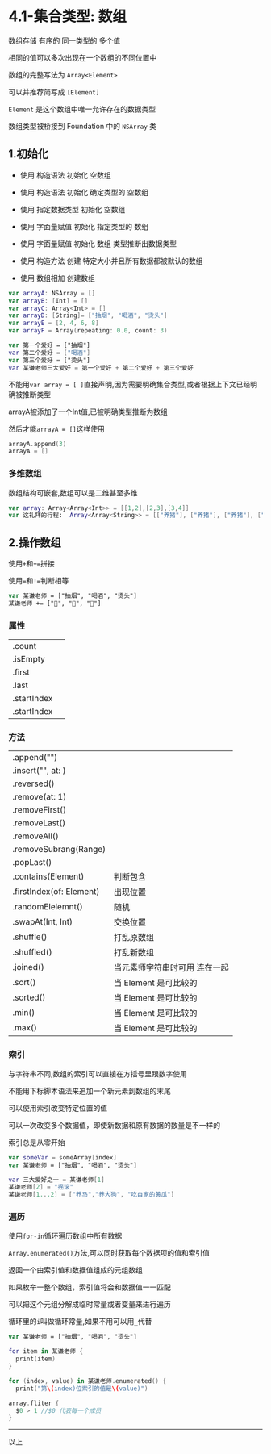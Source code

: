# 4.1-集合类型: 数组

数组存储 有序的 同一类型的 多个值

相同的值可以多次出现在一个数组的不同位置中

数组的完整写法为 `Array<Element>`

可以并推荐简写成 `[Element]` 

 `Element` 是这个数组中唯一允许存在的数据类型

数组类型被桥接到 Foundation 中的 `NSArray` 类

## 1.初始化

- 使用 构造语法 初始化 空数组

- 使用 构造语法 初始化 确定类型的 空数组

- 使用 指定数据类型 初始化 空数组

- 使用 字面量赋值 初始化 指定类型的 数组

- 使用 字面量赋值 初始化 数组  类型推断出数据类型

- 使用 构造方法 创建 特定大小并且所有数据都被默认的数组

- 使用 数组相加 创建数组


```swift
var arrayA: NSArray = []
var arrayB: [Int] = []
var arrayC: Array<Int> = []
var arrayD: [String]= ["抽烟", "喝酒", "烫头"]
var arrayE = [2, 4, 6, 8]
var arrayF = Array(repeating: 0.0, count: 3)

var 第一个爱好 = ["抽烟"]
var 第二个爱好 = ["喝酒"]
var 第三个爱好 = ["烫头"]
var 某谦老师三大爱好 = 第一个爱好 + 第二个爱好 + 第三个爱好
```

不能用`var array = [ ]`直接声明,因为需要明确集合类型,或者根据上下文已经明确被推断类型

arrayA被添加了一个Int值,已被明确类型推断为数组

然后才能`arrayA = []`这样使用

```swift
arrayA.append(3)
arrayA = []
```

### 多维数组

数组结构可嵌套,数组可以是二维甚至多维

```swift
var array: Array<Array<Int>> = [[1,2],[2,3],[3,4]]
var 这礼拜的行程:  Array<Array<String>> = [["养猪"], ["养猪"], ["养猪"], ["找猪"], ["炖粉条"]]
```

## 2.操作数组

使用`+`和`+=`拼接

使用`=`和`!=`判断相等

```swift
var 某谦老师 = ["抽烟", "喝酒", "烫头"]
某谦老师 += ["🚬", "🍺", "💈"]
```

### 属性

|             |      |
| ----------- | ---- |
| .count      |      |
| .isEmpty    |      |
| .first      |      |
| .last       |      |
| .startIndex |      |
| .startIndex |      |

### 方法

|                          |                               |
| ------------------------ | ----------------------------- |
| .append("")              |                               |
| .insert("", at: )        |                               |
| .reversed()              |                               |
| .remove(at: 1)           |                               |
| .removeFirst()           |                               |
| .removeLast()            |                               |
| .removeAll()             |                               |
| .removeSubrang(Range)    |                               |
| .popLast()               |                               |
| .contains(Element)       | 判断包含                      |
| .firstIndex(of: Element) | 出现位置                      |
| .randomElelemnt()        | 随机                          |
| .swapAt(Int, Int)        | 交换位置                      |
| .shuffle()               | 打乱原数组                    |
| .shuffled()              | 打乱新数组                    |
| .joined()                | 当元素师字符串时可用 连在一起 |
| .sort()                  | 当 Element 是可比较的         |
| .sorted()                | 当 Element 是可比较的         |
| .min()                   | 当 Element 是可比较的         |
| .max()                   | 当 Element 是可比较的         |

### 索引

与字符串不同,数组的索引可以直接在方括号里跟数字使用

不能用下标脚本语法来追加一个新元素到数组的末尾

可以使用索引改变特定位置的值

可以一次改变多个数据值，即使新数据和原有数据的数量是不一样的

索引总是从零开始

```Swift
var someVar = someArray[index]
var 某谦老师 = ["抽烟", "喝酒", "烫头"]

var 三大爱好之一 = 某谦老师[1]
某谦老师[2] = "摇滚"
某谦老师[1...2] = ["养马","养大狗", "吃自家的黄瓜"]
```

### 遍历

使用`for-in`循环遍历数组中所有数据

`Array.enumerated()`方法,可以同时获取每个数据项的值和索引值

返回一个由索引值和数据值组成的元组数组

如果枚举一整个数组，索引值将会和数据值一一匹配

可以把这个元组分解成临时常量或者变量来进行遍历

循环里的`i`叫做循环常量,如果不用可以用`_`代替

```swift
var 某谦老师 = ["抽烟", "喝酒", "烫头"]

for item in 某谦老师 {
  print(item)
}

for (index, value) in 某谦老师.enumerated() {
  print("第\(index)位索引的值是\(value)")
```

```swift
array.fliter {
  $0 > 1 //$0 代表每一个成员
}
```

---

以上